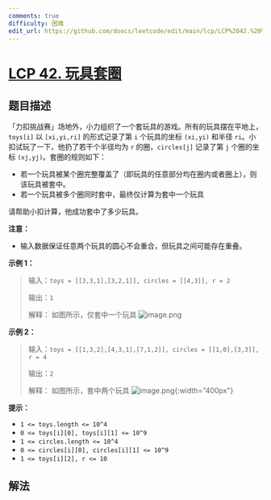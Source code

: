 ```yaml
---
comments: true
difficulty: 困难
edit_url: https://github.com/doocs/leetcode/edit/main/lcp/LCP%2042.%20%E7%8E%A9%E5%85%B7%E5%A5%97%E5%9C%88/README.md
---
```


<!-- problem:start -->

# [LCP 42. 玩具套圈](https://leetcode.cn/problems/vFjcfV)

## 题目描述

<!-- description:start -->

「力扣挑战赛」场地外，小力组织了一个套玩具的游戏。所有的玩具摆在平地上，`toys[i]` 以 `[xi,yi,ri]` 的形式记录了第 `i` 个玩具的坐标 `(xi,yi)` 和半径 `ri`。小扣试玩了一下，他扔了若干个半径均为 `r` 的圈，`circles[j]` 记录了第 `j` 个圈的坐标 `(xj,yj)`。套圈的规则如下：

-   若一个玩具被某个圈完整覆盖了（即玩具的任意部分均在圈内或者圈上），则该玩具被套中。
-   若一个玩具被多个圈同时套中，最终仅计算为套中一个玩具

请帮助小扣计算，他成功套中了多少玩具。

**注意：**

-   输入数据保证任意两个玩具的圆心不会重合，但玩具之间可能存在重叠。

**示例 1：**

> 输入：`toys = [[3,3,1],[3,2,1]], circles = [[4,3]], r = 2`
>
> 输出：`1`
>
> 解释： 如图所示，仅套中一个玩具
> ![image.png](https://fastly.jsdelivr.net/gh/doocs/leetcode@main/lcp/LCP%2042.%20%E7%8E%A9%E5%85%B7%E5%A5%97%E5%9C%88/images/1629194140-ydKiGF-image.png)

**示例 2：**

> 输入：`toys = [[1,3,2],[4,3,1],[7,1,2]], circles = [[1,0],[3,3]], r = 4`
>
> 输出：`2`
>
> 解释： 如图所示，套中两个玩具
> ![image.png](https://fastly.jsdelivr.net/gh/doocs/leetcode@main/lcp/LCP%2042.%20%E7%8E%A9%E5%85%B7%E5%A5%97%E5%9C%88/images/1629194157-RiOAuy-image.png){:width="400px"}

**提示：**

-   `1 <= toys.length <= 10^4`
-   `0 <= toys[i][0], toys[i][1] <= 10^9`
-   `1 <= circles.length <= 10^4`
-   `0 <= circles[i][0], circles[i][1] <= 10^9`
-   `1 <= toys[i][2], r <= 10`

<!-- description:end -->

## 解法

<!-- solution:start -->

<!-- problem:end -->
